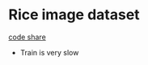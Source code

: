 # Rice image dataset
[code share](https://www.kaggle.com/code/chulwhahan/classfication-image-efficientnet-with-pytorch/notebook)
* Train is very slow
